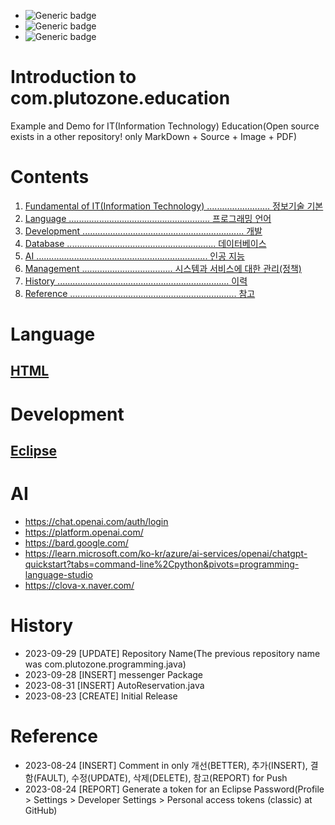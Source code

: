 - ![Generic badge](https://img.shields.io/badge/Important-Contents1_Contents2-red.svg)
- ![Generic badge](https://img.shields.io/badge/Confirm-Contents1_Contents2-green.svg)
- ![Generic badge](https://img.shields.io/badge/Reference-Contents1_Contents2-blue.svg)


# Introduction to com.plutozone.education
Example and Demo for IT(Information Technology) Education(Open source exists in a other repository! only MarkDown + Source + Image + PDF)


# Contents
1. [Fundamental of IT(Information Technology) ......................... 정보기술 기본](./Fundamental/README.md)
2. [Language ........................................................ 프로그래밍 언어](#language)
3. [Development ................................................................ 개발](#development)
4. [Database ........................................................... 데이터베이스](./Database/README.md)
5. [AI .................................................................... 인공 지능](#ai)
6. [Management .................................... 시스템과 서비스에 대한 관리(정책)](./Management/README.md)
7. [History .................................................................... 이력](#history)
8. [Reference .................................................................. 참고](#reference)


# Language
## [HTML](./Language/HTML/README.md)

# Development
## [Eclipse](./Development/Eclipse/README.md)


# AI
- https://chat.openai.com/auth/login
- https://platform.openai.com/
- https://bard.google.com/
- https://learn.microsoft.com/ko-kr/azure/ai-services/openai/chatgpt-quickstart?tabs=command-line%2Cpython&pivots=programming-language-studio
- https://clova-x.naver.com/


# History
- 2023-09-29 [UPDATE] Repository Name(The previous repository name was com.plutozone.programming.java)
- 2023-09-28 [INSERT] messenger Package
- 2023-08-31 [INSERT] AutoReservation.java
- 2023-08-23 [CREATE] Initial Release


# Reference
- 2023-08-24 [INSERT] Comment in only 개선(BETTER), 추가(INSERT), 결함(FAULT), 수정(UPDATE), 삭제(DELETE), 참고(REPORT) for Push
- 2023-08-24 [REPORT] Generate a token for an Eclipse Password(Profile > Settings > Developer Settings > Personal access tokens (classic) at GitHub)